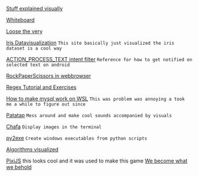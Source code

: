 [Stuff explained visually](https://setosa.io/ev/)

[Whiteboard](witeboard.com)

[Loose the very](https://www.losethevery.com/)

[Iris Datavisualization](https://devpost.com/software/data-visualization-on-iris-dataset) `This site basically just visualized the iris dataset is a cool way`

[ACTION_PROCESS_TEXT intent filter](https://commonsware.com/blog/2015/09/15/book-excerpt-floating-action-mode.html) `Reference for how to get notified on selected text on android`

[RockPaperScissors in webbrowser](https://www.romaglushko.com/lab/rock-paper-scissors/)

[Regex Tutorial and Exercises](http://regextutorials.com/index.html)

[How to make mysql work on WSL](https://learn.microsoft.com/en-us/windows/wsl/tutorials/wsl-database) `This was problem was annoying a took me a while to figure out since `

[Patatap](https://patatap.com/) `Mess around and make cool sounds accompanied by visuals`

[Chafa](https://hpjansson.org/chafa/gallery/) `Display images in the terminal`

[py2exe](https://github.com/py2exe/py2exe) `Create windows executables from python scripts`

[Algorithms visualized](https://visualgo.net/en)

[PixiJS](https://pixijs.com/) this looks cool and it was used to make this game [We become what we behold](https://ncase.itch.io/wbwwb)

